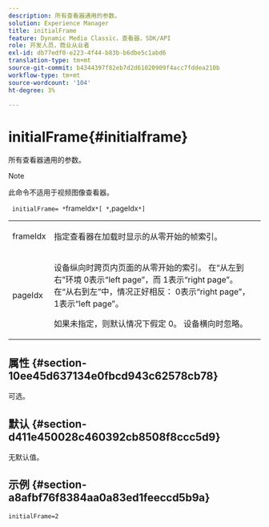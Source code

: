 ```yaml
---
description: 所有查看器通用的参数。
solution: Experience Manager
title: initialFrame
feature: Dynamic Media Classic，查看器，SDK/API
role: 开发人员，商业从业者
exl-id: db77edf0-e223-4f44-b83b-b6dbe5c1abd6
translation-type: tm+mt
source-git-commit: b4344397f82eb7d2d61020909f4acc7fddea210b
workflow-type: tm+mt
source-wordcount: '104'
ht-degree: 3%

---
```


# initialFrame{#initialframe}

所有查看器通用的参数。

>[!NOTE]
>
>此命令不适用于视频图像查看器。

` initialFrame= *`frameIdx`*[ *`,pageIdx`*]`

<table id="table_9B98C97485DD4DEB8A6ECBCE8DF6B886"> 
 <tbody> 
  <tr> 
   <td colname="col1"> <p> <span class="codeph"> <span class="varname"> frameIdx</span> </span> </p> </td> 
   <td colname="col2"> <p> 指定查看器在加载时显示的从零开始的帧索引。 </p> </td> 
  </tr> 
  <tr> 
   <td colname="col1"> <p><span class="codeph"><span class="varname"> pageIdx</span></span> </p> </td> 
   <td colname="col2"> <p>设备纵向时跨页内页面的从零开始的索引。 在“从左到右”环境<span class="codeph"> 0</span>表示“left page”，而<span class="codeph"> 1</span>表示“right page”。 在“从右到左”中，情况正好相反：<span class="codeph"> 0</span>表示“right page”，<span class="codeph"> 1</span>表示“left page”。 </p> <p>如果未指定，则默认情况下假定<span class="codeph"> 0</span>。 设备横向时忽略。 </p> </td> 
  </tr> 
 </tbody> 
</table>

## 属性 {#section-10ee45d637134e0fbcd943c62578cb78}

可选。

## 默认 {#section-d411e450028c460392cb8508f8ccc5d9}

无默认值。

## 示例 {#section-a8afbf76f8384aa0a83ed1feeccd5b9a}

```
initialFrame=2
```
